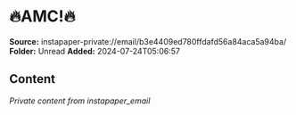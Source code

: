 # 🔥AMC!🔥

**Source:** instapaper-private://email/b3e4409ed780ffdafd56a84aca5a94ba/
**Folder:** Unread
**Added:** 2024-07-24T05:06:57




## Content
*Private content from instapaper_email*
